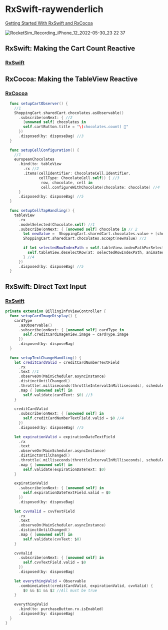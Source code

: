 # RxSwift-raywenderlich
[Getting Started With RxSwift and RxCocoa](https://www.raywenderlich.com/1228891-getting-started-with-rxswift-and-rxcocoa)

![RocketSim_Recording_iPhone_12_2022-05-30_23 22 37](https://user-images.githubusercontent.com/47273077/171011889-755d93be-e440-40e5-960a-41f4bf7b7ed7.gif)

## RxSwift: Making the Cart Count Reactive
### [RxSwift](https://github.com/YamamotoDesu/RxSwift-raywenderlich/compare/main...RxSwift)


## RxCocoa: Making the TableView Reactive
### [RxCocoa](https://github.com/YamamotoDesu/RxSwift-raywenderlich/compare/RxSwift...RxCocoa)
```swift
  func setupCartObserver() {
    //1
    ShoppingCart.sharedCart.chocolates.asObservable()
      .subscribe(onNext: { //2
        [unowned self] chocolates in
        self.cartButton.title = "\(chocolates.count) 🍫"
      })
      .disposed(by: disposeBag) //3
  }
  
  func setupCellConfiguration() {
    //1
    europeanChocolates
      .bind(to: tableView
        .rx //2
        .items(cellIdentifier: ChocolateCell.Identifier,
               cellType: ChocolateCell.self)) { //3
                row, chocolate, cell in
                cell.configureWithChocolate(chocolate: chocolate) //4
      }
      .disposed(by: disposeBag) //5
  }
  
  func setupCellTapHandling() {
    tableView
      .rx
      .modelSelected(Chocolate.self) //1
      .subscribe(onNext: { [unowned self] chocolate in // 2
        let newValue =  ShoppingCart.sharedCart.chocolates.value + [chocolate]
        ShoppingCart.sharedCart.chocolates.accept(newValue) //3
          
        if let selectedRowIndexPath = self.tableView.indexPathForSelectedRow {
          self.tableView.deselectRow(at: selectedRowIndexPath, animated: true)
        } //4
      })
      .disposed(by: disposeBag) //5
  }

```

## RxSwift: Direct Text Input
### [RxSwift](https://github.com/YamamotoDesu/RxSwift-raywenderlich/compare/RxCocoa...RxSwift-Direct-Text-Input)
```swift
private extension BillingInfoViewController {
  func setupCardImageDisplay() {
    cardType
      .asObservable()
      .subscribe(onNext: { [unowned self] cardType in
        self.creditCardImageView.image = cardType.image
      })
      .disposed(by: disposeBag)
  }
  
  func setupTextChangeHandling() {
    let creditCardValid = creditCardNumberTextField
      .rx
      .text //1
      .observeOn(MainScheduler.asyncInstance)
      .distinctUntilChanged()
      .throttle(.milliseconds(throttleIntervalInMilliseconds), scheduler: MainScheduler.instance) //2
      .map { [unowned self] in
        self.validate(cardText: $0) //3
    }
      
    creditCardValid
      .subscribe(onNext: { [unowned self] in
        self.creditCardNumberTextField.valid = $0 //4
      })
      .disposed(by: disposeBag) //5
    
    let expirationValid = expirationDateTextField
      .rx
      .text
      .observeOn(MainScheduler.asyncInstance)
      .distinctUntilChanged()
      .throttle(.milliseconds(throttleIntervalInMilliseconds), scheduler: MainScheduler.instance)
      .map { [unowned self] in
        self.validate(expirationDateText: $0)
    }
        
    expirationValid
      .subscribe(onNext: { [unowned self] in
        self.expirationDateTextField.valid = $0
      })
      .disposed(by: disposeBag)
        
    let cvvValid = cvvTextField
      .rx
      .text
      .observeOn(MainScheduler.asyncInstance)
      .distinctUntilChanged()
      .map { [unowned self] in
        self.validate(cvvText: $0)
    }
        
    cvvValid
      .subscribe(onNext: { [unowned self] in
        self.cvvTextField.valid = $0
      })
      .disposed(by: disposeBag)
    
    let everythingValid = Observable
      .combineLatest(creditCardValid, expirationValid, cvvValid) {
        $0 && $1 && $2 //All must be true
    }
        
    everythingValid
      .bind(to: purchaseButton.rx.isEnabled)
      .disposed(by: disposeBag)
  }
}
```

